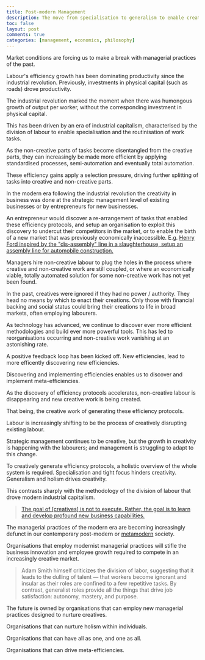 ```yaml
---
title: Post-modern Management
description: The move from specialisation to generalism to enable creative labour
toc: false
layout: post
comments: true
categories: [management, economics, philosophy]
---
```


Market conditions are forcing us to make a break with managerial practices of the past.


Labour's efficiency growth has been dominating productivity since the industrial revolution.
Previously, investments in physical capital (such as roads) drove productivity.

The industrial revolution marked the moment when there was humongous growth of output per worker, without the corresponding investment in physical capital.


This has been driven by an era of industrial capitalism, characterised by the division of labour to enable specialisation and the routinisation of work tasks.

As the non-creative parts of tasks become disentangled from the creative parts, they can increasingly be made more efficient by applying standardised processes, semi-automation and eventually total automation.

These efficiency gains apply a selection pressure, driving further splitting of tasks into creative and non-creative parts.


In the modern era following the industrial revolution the creativity in business was done at the strategic management level of existing businesses or by entrepreneurs for new businesses.

An entrepreneur would discover a re-arrangement of tasks that enabled these efficiency protocols, and setup an organisation to exploit this discovery to undercut their competitors in the market, or to enable the birth of a new market that was previously economically inaccessible.
E.g. [Henry Ford inspired by the "dis-assembly" line in a slaughterhouse, setup an assembly line for automobile construction.](https://science.jrank.org/pages/558/Assembly-Line-History.html)

Managers hire non-creative labour to plug the holes in the process where creative and non-creative work are still coupled, or where an economically viable, totally automated solution for some non-creative work has not yet been found.

In the past, creatives were ignored if they had no power / authority. They head no means by which to enact their creations.
Only those with financial backing and social status could bring their creations to life in broad markets, often employing labourers.

As technology has advanced, we continue to discover ever more efficient methodologies and build ever more powerful tools.
This has led to reorganisations occurring and non-creative work vanishing at an astonishing rate.

A positive feedback loop has been kicked off. New efficiencies, lead to more efficently discovering new efficiencies.

Discovering and implementing efficiencies enables us to discover and implement meta-efficiencies. 

As the discovery of efficiency protocols accelerates, non-creative labour is disappearing and new creative work is being created.

That being, the creative work of generating these efficiency protocols.

Labour is increasingly shifting to be the process of creatively disrupting existing labour.

Strategic management continues to be creative, but the growth in creativity is happening with the labourers; and management is struggling to adapt to this change.

To creatively generate efficiency protocols, a holistic overview of the whole system is required.
Specialisation and tight focus hinders creativity.
Generalism and holism drives creativity.

This contrasts sharply with the methodology of the division of labour that drove modern industrial capitalism.

> [The goal of [creatives] is not to execute. Rather, the goal is to learn and develop profound new business capabilities.](https://hbr.org/2019/03/why-data-science-teams-need-generalists-not-specialists)

The managerial practices of the modern era are becoming increasingly defunct in our contemporary post-modern or [metamodern](https://en.wikipedia.org/wiki/Metamodernism) society.

Organisations that employ modernist managerial practices will stifle the business innovation and employee growth required to compete in an increasingly creative market.

> Adam Smith himself criticizes the division of labor, suggesting that it leads to the dulling of talent — that workers become ignorant and insular as their roles are confined to a few repetitive tasks.
> By contrast, generalist roles provide all the things that drive job satisfaction: autonomy, mastery, and purpose.

The future is owned by organisations that can employ new managerial practices designed to nurture creatives.

Organisations that can nurture holism within individuals.

Organisations that can have all as one, and one as all.

Organisations that can drive meta-efficiencies.
